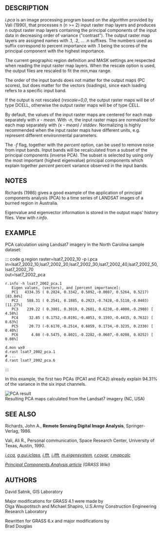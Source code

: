 ## DESCRIPTION

*i.pca* is an image processing program based on the algorithm provided
by Vali (1990), that processes n (n \>= 2) input raster map layers and
produces n output raster map layers containing the principal components
of the input data in decreasing order of variance (\"contrast\"). The
output raster map layers are assigned names with .1, .2, \... .n
suffixes. The numbers used as suffix correspond to percent importance
with .1 being the scores of the principal component with the highest
importance.

The current geographic region definition and MASK settings are respected
when reading the input raster map layers. When the rescale option is
used, the output files are rescaled to fit the min,max range.

The order of the input bands does not matter for the output maps (PC
scores), but does matter for the vectors (loadings), since each loading
refers to a specific input band.

If the output is not rescaled (*rescale=0,0*, the output raster maps
will be of type DCELL, otherwise the output raster maps will be of type
CELL.

By default, the values of the input raster maps are centered for each
map separately with *x - mean*. With *-n*, the input raster maps are
normalized for each map separately with *(x - mean) / stddev*.
Normalizing is highly recommended when the input raster maps have
different units, e.g. represent different environmental parameters.

The *-f* flag, together with the *percent* option, can be used to remove
noise from input bands. Input bands will be recalculated from a subset
of the principal components (inverse PCA). The subset is selected by
using only the most important (highest eigenvalue) principal components
which explain together *percent* percent variance observed in the input
bands.

## NOTES

Richards (1986) gives a good example of the application of principal
components analysis (PCA) to a time series of LANDSAT images of a burned
region in Australia.

Eigenvalue and eigenvector information is stored in the output maps\'
history files. View with *r.info*.

## EXAMPLE

PCA calculation using Landsat7 imagery in the North Carolina sample
dataset:

::: code
    g.region raster=lsat7_2002_10 -p
    i.pca in=lsat7_2002_10,lsat7_2002_20,lsat7_2002_30,lsat7_2002_40,lsat7_2002_50,lsat7_2002_70 \
        out=lsat7_2002_pca

    r.info -h lsat7_2002_pca.1
       Eigen values, (vectors), and [percent importance]:
       PC1   4334.35 ( 0.2824, 0.3342, 0.5092,-0.0087, 0.5264, 0.5217) [83.04%]
       PC2    588.31 ( 0.2541, 0.1885, 0.2923,-0.7428,-0.5110,-0.0403) [11.27%]
       PC3    239.22 ( 0.3801, 0.3819, 0.2681, 0.6238,-0.4000,-0.2980) [ 4.58%]
       PC4     32.85 ( 0.1752,-0.0191,-0.4053, 0.1593,-0.4435, 0.7632) [ 0.63%]
       PC5     20.73 (-0.6170,-0.2514, 0.6059, 0.1734,-0.3235, 0.2330) [ 0.40%]
       PC6      4.08 (-0.5475, 0.8021,-0.2282,-0.0607,-0.0208, 0.0252) [ 0.08%]

    d.mon wx0
    d.rast lsat7_2002_pca.1
    # ...
    d.rast lsat7_2002_pca.6
:::

In this example, the first two PCAs (PCA1 and PCA2) already explain
94.31% of the variance in the six input channels.

![PCA result](i_pca_result.png)\
Resulting PCA maps calculated from the Landsat7 imagery (NC, USA)

## SEE ALSO

Richards, John A., **Remote Sensing Digital Image Analysis**,
Springer-Verlag, 1986.

Vali, Ali R., Personal communication, Space Research Center, University
of Texas, Austin, 1990.

*[i.cca](i.cca.html), [g.gui.iclass](g.gui.iclass.html),
[i.fft](i.fft.html), [i.ifft](i.ifft.html),
[m.eigensystem](m.eigensystem.html), [r.covar](r.covar.html),
[r.mapcalc](r.mapcalc.html)*

*[Principal Components Analysis
article](https://grasswiki.osgeo.org/wiki/Principal_Components_Analysis)
(GRASS Wiki)*

## AUTHORS

David Satnik, GIS Laboratory

Major modifications for GRASS 4.1 were made by\
Olga Waupotitsch and Michael Shapiro, U.S.Army Construction Engineering
Research Laboratory

Rewritten for GRASS 6.x and major modifications by\
Brad Douglas
